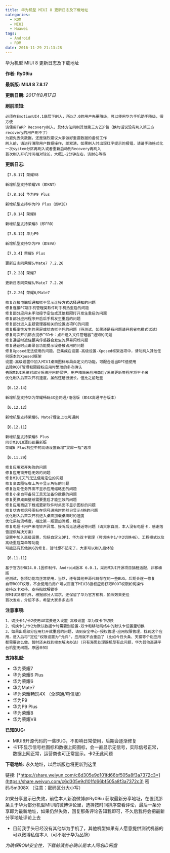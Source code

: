 ```yaml
---
title: 华为机型 MIUI 8 更新日志及下载地址
categories:
  - ROM
  - MIUI
  - Huawei
tags:
  - Android
  - ROM
date: 2016-11-29 21:13:28
---
```

华为机型 MIUI 8 更新日志及下载地址

**作者:**  **Ry09iu**

**最新版:** **MIUI 8 7.8.17**

**更新日期:** *2017年8月17日*
<!-- more -->

**刷前须知:**
```
必须在EmotionUI4.1底层下刷入，所以7.0的用户先要降级，可以使用华为手机助手降级，很方便
请使用TWRP Recovery刷入，具体方法同刷其他第三方ZIP包（换句话说没有刷入第三方recovery的用户刷不了）
为避免丢失数据，还是强烈建议大家做好重要数据的备份工作
刷入前，请进行清除用户数据操作，即双清，如果刷入时出现红字提示的报错，请请手动格式化一次system分区再刷入或者重新启动到Recovery再刷入
首次刷入开机时间相对较长，大概1-2分钟左右，请耐心等待
```
**更新日志:**
```
【7.8.17】荣耀V8

新增机型支持荣耀V8（即KNT）

【7.8.16】华为P9 Plus

新增机型支持华为P9 Plus（即VIE）

【7.8.14】荣耀8

新增机型支持荣耀8（即FRD）

【7.8.12】华为P9

新增机型支持华为P9（即EVA）

【7.3.4】荣耀6 Plus

更新日志同荣耀6/Mate7 7.2.26

【7.2.28】荣耀7

更新日志同荣耀6/Mate7 7.2.26

【7.2.26】荣耀6/Mate7

修复连接电脑后通知栏不显示连接方式选择通知的问题
修复连接PC端手机管理类软件时手机热重启的问题
修复部分应用未手动授予定位或其他权限打开发生重启的问题
修复部分应用程序开启后手机发生重启的问题
修复部分进入主题管理器相关的设置选项FC的问题
修复概率性发生的黑屏或状态栏卡死的问题（待测试，如果还是有问题请开启省电模式试试）
修复每次开机都会提示“SD卡：点击进入文件管理器”通知的问题
修复通话时遮住距离传感器会发生的屏幕闪烁问题
修复通话时点击录音功能提示设备被占用的问题
修复Xposed无法使用的问题，已集成在设置-高级设置-Xposed框架选项中，请勿刷入其他任何版本的Xposed框架
设置-高级设置中加入MIUI桌面图标布局自定义的功能，可配合适当DPI值使用
去除ROOT管理权限授权应用时繁琐的多次确认
去除MIUI系统对部分系统应用的保护，用户精简米应用商店/系统更新等程序将不卡米
优化刷入后首次开机速度，虽然还是很漫长，但比之前短些

【6.12.14】

新增机型支持华为荣耀畅玩4X全网通/电信版（即4X高通平台版本）

【6.12.12】

新增机型支持荣耀6，Mate7理论上也可通刷

【6.12.11】

新增机型支持荣耀6 Plus
同步MIUI8源码到最新版
荣耀6 Plus机型中的高级设置新增“灵犀一指”选项

【6.11.29】

修复应用双开失败的问题
修复应用锁开启无效的问题
修复MIUI天气无法使用定位的问题
修复桌面图标右上角不显示角标的问题
修复近期任务界面不显示应用缩略图的问题
修复小米自带备份工具无法备份数据的问题
修复更换桌面壁纸需要重启才能生效的问题
修复应用商店下载或更新软件时桌面不显示图标的问题
修复状态栏信号图标在信号满格时仍然只显示4格的问题
优化刷入后首次开机进入桌面加载桌面时的速度
优化系统流畅度，相比第一版更加流畅、稳定
修复电信卡用户来电铃声异常、接听后无法通话等问题（请大家自测，本人没有电信卡，感谢落雪提供解决方案）
设置中加入高级设置，包括自定义DPI、华为双卡管理（可切换卡1/卡2切换4G）、工程模式以及高级重启菜单等功能
可能还有其他BUG的修复，暂时想不起来了，大家可以刷入后体验

【6.11.11】

基于官方EMUI4.0.1固件制作，Android版本 6.0.1，采用MIUI开源项目插桩适配，非移植版
经测试，各项功能均正常使用，当然，还有其他开源代码存在的一些BUG，后期会逐一修复
自带ROOT权限，不会使用的用户可以百度下MIUI8授权应用获取ROOT权限如何操作
支持双卡双待，支持指纹解锁等
除MIUI8相机外，根据部分人需求，还保留了华为官方相机，拍照效果更佳
首次发布，介绍不多，希望大家多多支持
```
**注意事项:**
```
1、切换卡1/卡2使用4G需要进入设置-高级设置-华为双卡中切换
2、切换卡1/卡2为默认数据卡时需要到设置-双卡和移动网络中的默认卡设置里切换
3、如果出现部分应用打开就重启的问题，请到安全中心-授权管理-应用权限管理，找到这个应用，进入后将"定位"权限设置为"允许"，应用就不会重启了（比如今日头条、天猫等个别应用都需要这么做，暂时还未找到根本解决办法）（只有海思处理器机型有此问题，华为其他高通平台机型无问题，原因未知）
```
**支持机型:**
- 华为荣耀7
- 华为荣耀6 Plus
- 华为荣耀6
- 华为Mate7
- 华为荣耀畅玩4X （全网通/电信版）
- 华为P9
- 华为P9 Plus
- 华为荣耀8
- 华为荣耀V8

**已知BUG:**
- MIUI8开源代码的一些BUG，不影响日常使用，后期会逐渐修复
- 卡1不显示信号栏图标和数据上网图标，会一直显示无信号，实际信号正常，数据上网正常，运营商也可正常显示。卡2无此问题

**下载地址:**
永久地址，以后新版也将更新到这里

链接: [*https://share.weiyun.com/c6d305e9d101fd66bf505a8f3a7372c3*](https://share.weiyun.com/c6d305e9d101fd66bf505a8f3a7372c3) 密码:5m308X （注意：密码区分大小写）

如果分享显示已失效，前往本人新浪微博@Ry09iu 获取最新分享地址，在置顶那条关于华为部分机型MIUI的微博评论里，选择按时间排序查看评论，最后一条分享即为最新地址，如果仍然失效，回复那条评论告知我即可，不久后我将会把最新分享地址评论上去

- 目前我手头已经没有其他华为手机了，其他机型如果有人愿意提供测试机器的可以微博私信本人（可不限于华为品牌）

*为确保ROM安全性，下载前请务必确认是本人同名ID网盘*

